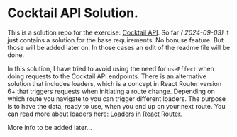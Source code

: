 # Cocktail API Solution.

This is a solution repo for the exercise: [Cocktail API](https://github.com/Lexicon-LTU-2024/exercise-react-cocktail-api). So far _( 2024-09-03)_ it just contains a solution for the base requirements. No bonuse feature. But those will be added later on. In those cases an edit of the readme file will be done.

In this solution, I have tried to avoid using the need for `useEffect` when doing requests to the Cocktail API endpoints. There is an alternative solution that includes loaders, which is a concept in React Router version 6+ that triggers requests when initiating a route change. Depending on which route you navigate to you can trigger different loaders. The purpose is to have the data, ready to use, when you end up on your next route. You can read more about loaders here: [Loaders in React Router](https://reactrouter.com/en/main/route/loader#loader).

More info to be added later...